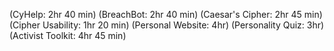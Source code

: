 (CyHelp: 2hr 40 min)
(BreachBot: 2hr 40 min)
(Caesar's Cipher: 2hr 45 min)
(Cipher Usability: 1hr 20 min)
(Personal Website: 4hr)
(Personality Quiz: 3hr)
(Activist Toolkit: 4hr 45 min)
